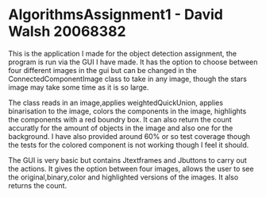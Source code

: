 # AlgorithmsAssignment1 - David Walsh 20068382  

This is the application I made for the object detection assignment, the program is run via the GUI I 
have made. It has the option to choose between four different images in the gui but can be changed in 
the ConnectedComponentImage class to take in any image, though the stars image may take some time as 
it is so large. 

The class reads in an image,applies weightedQuickUnion, applies binarisation to the image, colors the components 
in the image, highlights the components with a red boundry box. It can also return the count accuratly 
for the amount of objects in the image and also one for the background. I have also provided around 60% 
or so test coverage though the tests for the colored component is not working though I feel it should.

The GUI is very basic but contains Jtextframes and Jbuttons to carry out the actions. It gives the option
between four images, allows the user to see the original,binary,color and highlighted versions of the images. 
It also returns the count.
